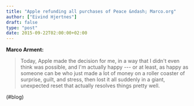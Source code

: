 ```yaml
---
title: "Apple refunding all purchases of Peace &ndash; Marco.org"
author: ["Eivind Hjertnes"]
draft: false
type: "post"
date: 2015-09-22T02:00:00+02:00
---
```


**Marco Arment:**

> Today, Apple made the decision for me, in a way that I didn't even
> think was possible, and I'm actually happy --- or at least, as happy
> as someone can be who just made a lot of money on a roller coaster of
> surprise, guilt, and stress, then lost it all suddenly in a giant,
> unexpected reset that actually resolves things pretty well.

(#blog)
